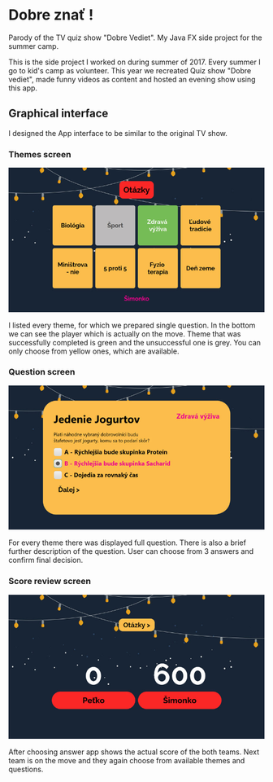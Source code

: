 # Dobre znať !

Parody of the TV quiz show "Dobre Vediet". My Java FX side project for the summer camp. 

This is the side project I worked on during summer of 2017. Every summer I go to kid's camp as volunteer. This year we recreated Quiz show "Dobre vediet", made funny videos as content and hosted an evening show using this app. 

## Graphical interface
I designed the App interface to be similar to the original TV show. 

### Themes screen 

![themes](https://github.com/risoo10/dobre-vediet-quiz-show/blob/master/src/img/otazky.jpg)

I listed every theme, for which we prepared single question. In the bottom we can see the player which is actually on the move. Theme that was successfully completed is green and the unsuccessful one is grey. You can only choose from yellow ones, which are available.

### Question screen

![question](https://github.com/risoo10/dobre-vediet-quiz-show/blob/master/src/img/otazka.jpg)

For every theme there was displayed full question. There is also a brief further description of the question. User can choose from 3 answers and confirm final decision.

### Score review screen

![score](https://github.com/risoo10/dobre-vediet-quiz-show/blob/master/src/img/skore.jpg)

After choosing answer app shows the actual score of the both teams. Next team is on the move and they again choose from available themes and questions.